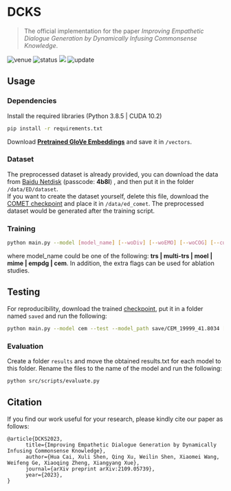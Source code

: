 # DCKS
> The official implementation for the paper *Improving Empathetic Dialogue Generation by Dynamically Infusing Commonsense Knowledge*.

<img src="https://img.shields.io/badge/Venue-ACL--2023-278ea5" alt="venue"/> <img src="https://img.shields.io/badge/Status-Accepted-success" alt="status"/> <img src="https://img.shields.io/badge/Issues-Welcome-red"> <img src="https://img.shields.io/badge/Last%20Updated-2023--05--24-2D333B" alt="update"/>

## Usage

### Dependencies

Install the required libraries (Python 3.8.5 | CUDA 10.2)

```sh
pip install -r requirements.txt 
```

Download  [**Pretrained GloVe Embeddings**](http://nlp.stanford.edu/data/glove.6B.zip) and save it in `/vectors`.

### Dataset

The preprocessed dataset is already provided, you can download the data from [Baidu Netdisk](https://pan.baidu.com/s/1A0vEm4Yo6DZGSLcyWIfffg) (passcode: **4b8l**) , and then put it in the folder `/data/ED/dataset`.   
If you want to create the dataset yourself, delete this file, download the [COMET checkpoint](https://github.com/allenai/comet-atomic-2020) and place it in `/data/ed_comet`. The preprocessed dataset would be generated after the training script.

### Training

```sh
python main.py --model [model_name] [--woDiv] [--woEMO] [--woCOG] [--cuda]
```

where model_name could be one of the following: **trs | multi-trs | moel | mime | empdg | cem**. In addition, the extra flags can be used for ablation studies.

## Testing

For reproducibility, download the trained [checkpoint](https://drive.google.com/file/d/1p_Qj5hBQE7e8ailIb5LbZu7NABmeet4k/view?usp=sharing),  put it in a folder named  `saved` and run the following:

```sh
python main.py --model cem --test --model_path save/CEM_19999_41.8034 [--cuda]
```

### Evaluation

Create a folder `results` and move the obtained results.txt for each model to this folder. Rename the files to the name of the model and run the following:

```sh
python src/scripts/evaluate.py 
```

## Citation
If you find our work useful for your research, please kindly cite our paper as follows:
```
@article{DCKS2023,
      title={Improving Empathetic Dialogue Generation by Dynamically Infusing Commonsense Knowledge}, 
      author={Hua Cai, Xuli Shen, Qing Xu, Weilin Shen, Xiaomei Wang, Weifeng Ge, Xiaoqing Zheng, Xiangyang Xue},
      journal={arXiv preprint arXiv:2109.05739},
      year={2023},
}
```
